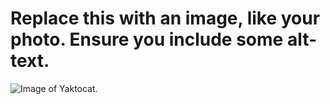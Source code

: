# Replace this with an image, like your photo. Ensure you include some alt-text.
![Image of Yaktocat](https://static.onecms.io/wp-content/uploads/sites/28/2018/08/perito-moreno-glacier-patagonia-ALJHPATAGONIA0718.jpg).
